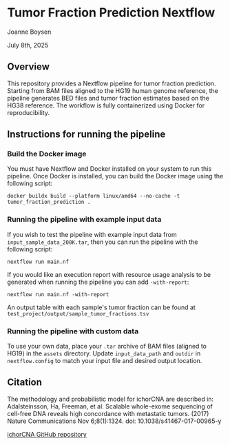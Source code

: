 # Tumor Fraction Prediction Nextflow
Joanne Boysen

July 8th, 2025

## Overview
This repository provides a Nextflow pipeline for tumor fraction prediction. Starting from BAM files aligned to the HG19 human genome reference, the pipeline generates BED files and tumor fraction estimates based on the HG38 reference. The workflow is fully containerized using Docker for reproducibility.

## Instructions for running the pipeline
### Build the Docker image
You must have Nextflow and Docker installed on your system to run this pipeline. Once Docker is installed, you can build the Docker image using the following script:
```
docker buildx build --platform linux/amd64 --no-cache -t tumor_fraction_prediction .
```

### Running the pipeline with example input data
If you wish to test the pipeline with example input data from `input_sample_data_200K.tar`, then you can run the pipeline with the following script:
```
nextflow run main.nf
```
If you would like an execution report with resource usage analysis to be generated when running the pipeline you can add `-with-report`:
```
nextflow run main.nf -with-report
```
An output table with each sample's tumor fraction can be found at `test_project/output/sample_tumor_fractions.tsv`

### Running the pipeline with custom data
To use your own data, place your `.tar` archive of BAM files (aligned to HG19) in the `assets` directory.
Update `input_data_path` and `outdir` in `nextflow.config` to match your input file and desired output location.


## Citation
The methodology and probabilistic model for ichorCNA are described in:
Adalsteinsson, Ha, Freeman, et al. Scalable whole-exome sequencing of cell-free DNA reveals high concordance with metastatic tumors. (2017) Nature Communications Nov 6;8(1):1324. doi: 10.1038/s41467-017-00965-y

[ichorCNA GitHub repository](https://github.com/broadinstitute/ichorCNA)